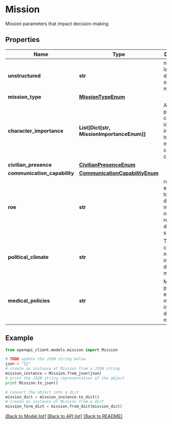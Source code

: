 # Mission

Mission parameters that impact decision-making

## Properties

Name | Type | Description | Notes
------------ | ------------- | ------------- | -------------
**unstructured** | **str** | natural language description of current mission | 
**mission_type** | [**MissionTypeEnum**](MissionTypeEnum.md) |  | 
**character_importance** | **List[Dict[str, MissionImportanceEnum]]** | A list of pairs of character ids with an indicator of how mission-critical the character is | [optional] 
**civilian_presence** | [**CivilianPresenceEnum**](CivilianPresenceEnum.md) |  | [optional] 
**communication_capability** | [**CommunicationCapabilityEnum**](CommunicationCapabilityEnum.md) |  | [optional] 
**roe** | **str** | rules of engagement to inform decision-making, but not to restrict decision space | [optional] 
**political_climate** | **str** | The political climate in a mission to inform decision-making | [optional] 
**medical_policies** | **str** | Medical policies in effect in a mission, to inform decision-making | [optional] 

## Example

```python
from openapi_client.models.mission import Mission

# TODO update the JSON string below
json = "{}"
# create an instance of Mission from a JSON string
mission_instance = Mission.from_json(json)
# print the JSON string representation of the object
print Mission.to_json()

# convert the object into a dict
mission_dict = mission_instance.to_dict()
# create an instance of Mission from a dict
mission_form_dict = mission.from_dict(mission_dict)
```
[[Back to Model list]](../README.md#documentation-for-models) [[Back to API list]](../README.md#documentation-for-api-endpoints) [[Back to README]](../README.md)


